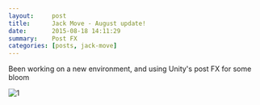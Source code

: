 ```yaml
---
layout:     post
title:      Jack Move - August update!
date:       2015-08-18 14:11:29
summary:    Post FX
categories: [posts, jack-move]
---
```


Been working on a new environment, and using Unity's post FX for some bloom

![1](https://eddy.parr.is.s3.amazonaws.com/images/jackmove/alley_bloom.png)
